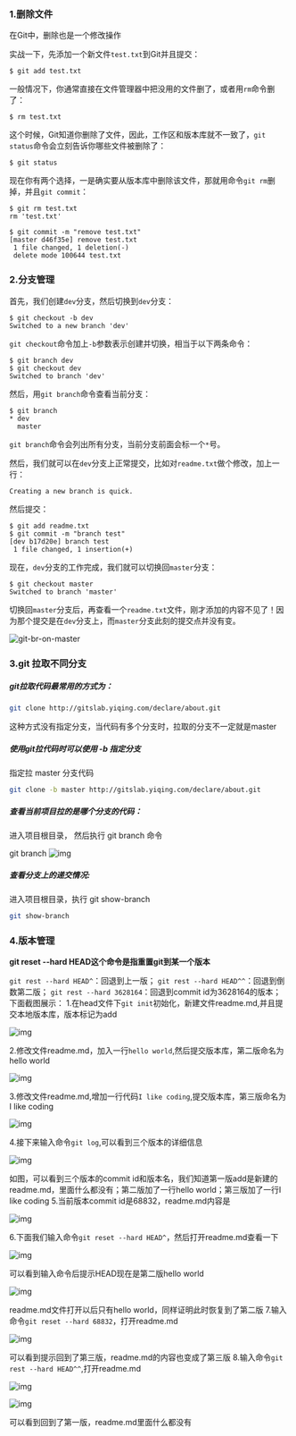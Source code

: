 ### 1.删除文件

在Git中，删除也是一个修改操作

实战一下，先添加一个新文件`test.txt`到Git并且提交：

```
$ git add test.txt
```

一般情况下，你通常直接在文件管理器中把没用的文件删了，或者用`rm`命令删了：

```
$ rm test.txt
```

这个时候，Git知道你删除了文件，因此，工作区和版本库就不一致了，`git status`命令会立刻告诉你哪些文件被删除了：

```
$ git status
```

现在你有两个选择，一是确实要从版本库中删除该文件，那就用命令`git rm`删掉，并且`git commit`：

```
$ git rm test.txt
rm 'test.txt'

$ git commit -m "remove test.txt"
[master d46f35e] remove test.txt
 1 file changed, 1 deletion(-)
 delete mode 100644 test.txt
```



### 2.分支管理

首先，我们创建`dev`分支，然后切换到`dev`分支：

```
$ git checkout -b dev
Switched to a new branch 'dev'
```

`git checkout`命令加上`-b`参数表示创建并切换，相当于以下两条命令：

```
$ git branch dev
$ git checkout dev
Switched to branch 'dev'
```

然后，用`git branch`命令查看当前分支：

```
$ git branch
* dev
  master
```

`git branch`命令会列出所有分支，当前分支前面会标一个`*`号。

然后，我们就可以在`dev`分支上正常提交，比如对`readme.txt`做个修改，加上一行：

```
Creating a new branch is quick.
```

然后提交：

```
$ git add readme.txt 
$ git commit -m "branch test"
[dev b17d20e] branch test
 1 file changed, 1 insertion(+)
```

现在，`dev`分支的工作完成，我们就可以切换回`master`分支：

```
$ git checkout master
Switched to branch 'master'
```

切换回`master`分支后，再查看一个`readme.txt`文件，刚才添加的内容不见了！因为那个提交是在`dev`分支上，而`master`分支此刻的提交点并没有变。

![git-br-on-master](https://www.liaoxuefeng.com/files/attachments/919022533080576/0)







### 3.git 拉取不同分支



##### git拉取代码最常用的方式为：

```bash
git clone http://gitslab.yiqing.com/declare/about.git
```

这种方式没有指定分支，当代码有多个分支时，拉取的分支不一定就是master

##### 使用git拉代码时可以使用 -b 指定分支

指定拉 master 分支代码

```bash
git clone -b master http://gitslab.yiqing.com/declare/about.git
```

##### 查看当前项目拉的是哪个分支的代码：

进入项目根目录， 然后执行 git branch 命令

git branch
![img](https://img-blog.csdnimg.cn/20200131172839235.png)

##### 查看分支上的递交情况:

进入项目根目录，执行 git show-branch

```bash
git show-branch
```



### 4.版本管理

**git reset --hard HEAD这个命令是指重置git到某一个版本**

`git rest --hard HEAD^`：回退到上一版；
`git rest --hard HEAD^^`：回退到倒数第二版；
`git rest --hard 3628164`：回退到commit id为3628164的版本；
 下面截图展示：
 1.在head文件下`git init`初始化，新建文件readme.md,并且提交本地版本库，版本标记为add

![img](https:////upload-images.jianshu.io/upload_images/9403656-56579cd6bf270405.jpg?imageMogr2/auto-orient/strip|imageView2/2/w/580/format/webp)





2.修改文件readme.md，加入一行`hello world`,然后提交版本库，第二版命名为hello world

![img](https:////upload-images.jianshu.io/upload_images/9403656-00483c59b9844ee9.jpg?imageMogr2/auto-orient/strip|imageView2/2/w/426/format/webp)




 3.修改文件readme.md,增加一行代码`I like coding`,提交版本库，第三版命名为 I like coding

![img](https:////upload-images.jianshu.io/upload_images/9403656-b061e2e5fa0a1b69.jpg?imageMogr2/auto-orient/strip|imageView2/2/w/331/format/webp)




 4.接下来输入命令`git log`,可以看到三个版本的详细信息

![img](https:////upload-images.jianshu.io/upload_images/9403656-2c13df97191233d0.jpg?imageMogr2/auto-orient/strip|imageView2/2/w/501/format/webp)




 如图，可以看到三个版本的commit id和版本名，我们知道第一版add是新建的readme.md，里面什么都没有；第二版加了一行hello world；第三版加了一行I like coding
 5.当前版本commit id是68832，readme.md内容是

![img](https:////upload-images.jianshu.io/upload_images/9403656-b55a00e219d34ad0.jpg?imageMogr2/auto-orient/strip|imageView2/2/w/302/format/webp)




 6.下面我们输入命令`git reset --hard HEAD^`，然后打开readme.md查看一下

![img](https:////upload-images.jianshu.io/upload_images/9403656-1c600a3aa6ca767b.jpg?imageMogr2/auto-orient/strip|imageView2/2/w/347/format/webp)




 可以看到输入命令后提示HEAD现在是第二版hello world

![img](https:////upload-images.jianshu.io/upload_images/9403656-b387b5eeccf07287.jpg?imageMogr2/auto-orient/strip|imageView2/2/w/298/format/webp)


 readme.md文件打开以后只有hello world，同样证明此时恢复到了第二版
 7.输入命令`git reset --hard 68832`，打开readme.md

![img](https:////upload-images.jianshu.io/upload_images/9403656-eb41877090f620a0.jpg?imageMogr2/auto-orient/strip|imageView2/2/w/399/format/webp)




 可以看到提示回到了第三版，readme.md的内容也变成了第三版
 8.输入命令`git rest --hard HEAD^^`,打开readme.md

![img](https:////upload-images.jianshu.io/upload_images/9403656-a12940e45f1d751c.jpg?imageMogr2/auto-orient/strip|imageView2/2/w/325/format/webp)



![img](https:////upload-images.jianshu.io/upload_images/9403656-76cc31013b1c8c4d.jpg?imageMogr2/auto-orient/strip|imageView2/2/w/327/format/webp)


 可以看到回到了第一版，readme.md里面什么都没有



